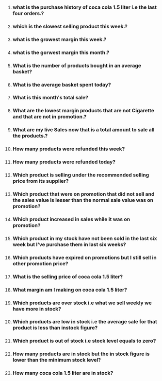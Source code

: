 1. ### what is the purchase history of coca cola 1.5 liter i.e the last four orders.?
2. ### which is the slowest selling product this week.?
3. ### what is the growest margin this week.?
4. ### what is the gorwest margin this month.?
5. ### What is the number of products bought in an average basket?
6. ### What is the average basket spent today?
7. ### What is this month's total sale?
8. ### What are the lowest margin products that are not Cigarette and that are not in promotion.?
9. ### What are my live Sales now that is a total amount to sale all the products.?
10. ### How many products were refunded this week?
11. ### How many products were refunded today?
12. ### Which product is selling under the recommended selling price from its supplier?
13. ### Which product that were on promotion that did not sell and the sales value is lesser than the normal sale value was      on promotion?
14. ### Which product increased in sales while it was on promotion?
15. ### Which product in my stock have not been sold in the last six week but I've purchase them in last six weeks?
16. ### Which products have expired  on promotions but I still sell in other promotion price?
17. ### What is the selling price of coca cola 1.5 liter?
18. ### What margin am I making on coca cola 1.5 liter?
19. ### Which products are over stock i.e what we sell weekly we have more in stock?
20. ### Which products are low in stock i.e the average sale for that product is less than instock figure?
21. ### Which product is out of stock i.e stock level equals to zero?
22. ### How many products are in stock but the in stock figure is lower than the minimum stock level?
23. ### How many coca cola 1.5 liter are in stock?

### 



